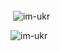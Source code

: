 <h3 align="left"></h3>
<p align="left">
</p>

<p>&nbsp;<img align="center" src="https://github-readme-stats.vercel.app/api?username=im-ukr&show_icons=true&theme=dark&title_color=fdfcfc&locale=en" alt="im-ukr" /></p>

<p><img align="center" src="https://github-readme-streak-stats.herokuapp.com/?user=im-ukr&theme=dark" alt="im-ukr" /></p>


